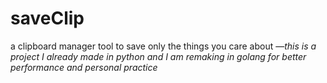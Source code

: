 # saveClip
a clipboard manager tool to save only the things you care about —*this is a project I already made in python and I am remaking in golang for better performance and personal practice*
